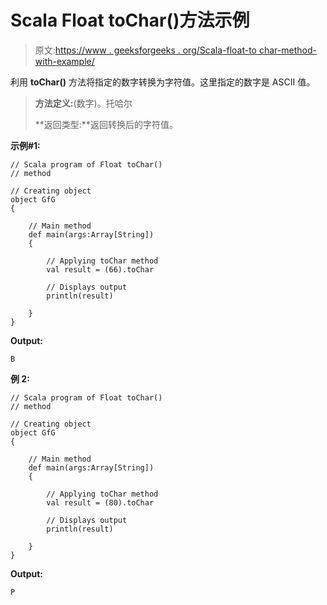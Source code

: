 # Scala Float toChar()方法示例

> 原文:[https://www . geeksforgeeks . org/Scala-float-to char-method-with-example/](https://www.geeksforgeeks.org/scala-float-tochar-method-with-example/)

利用 **toChar()** 方法将指定的数字转换为字符值。这里指定的数字是 ASCII 值。

> **方法定义:**(数字)。托哈尔
> 
> **返回类型:**返回转换后的字符值。

**示例#1:**

```
// Scala program of Float toChar()
// method

// Creating object
object GfG
{ 

    // Main method
    def main(args:Array[String])
    {

        // Applying toChar method
        val result = (66).toChar

        // Displays output
        println(result)

    }
} 
```

**Output:**

```
B

```

**例 2:**

```
// Scala program of Float toChar()
// method

// Creating object
object GfG
{ 

    // Main method
    def main(args:Array[String])
    {

        // Applying toChar method
        val result = (80).toChar

        // Displays output
        println(result)

    }
} 
```

**Output:**

```
P

```
